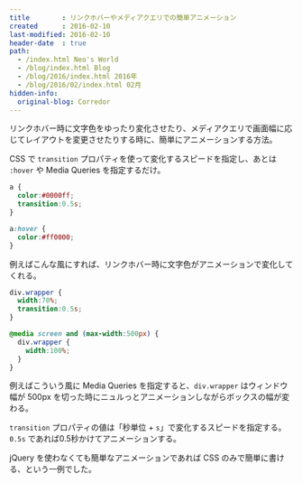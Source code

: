 ```yaml
---
title        : リンクホバーやメディアクエリでの簡単アニメーション
created      : 2016-02-10
last-modified: 2016-02-10
header-date  : true
path:
  - /index.html Neo's World
  - /blog/index.html Blog
  - /blog/2016/index.html 2016年
  - /blog/2016/02/index.html 02月
hidden-info:
  original-blog: Corredor
---
```


リンクホバー時に文字色をゆったり変化させたり、メディアクエリで画面幅に応じてレイアウトを変更させたりする時に、簡単にアニメーションする方法。

CSS で `transition` プロパティを使って変化するスピードを指定し、あとは `:hover` や Media Queries を指定するだけ。

```css
a {
  color:#0000ff;
  transition:0.5s;
}

a:hover {
  color:#ff0000;
}
```

例えばこんな風にすれば、リンクホバー時に文字色がアニメーションで変化してくれる。

```css
div.wrapper {
  width:70%;
  transition:0.5s;
}

@media screen and (max-width:500px) {
  div.wrapper {
    width:100%;
  }
}
```

例えばこういう風に Media Queries を指定すると、`div.wrapper` はウィンドウ幅が 500px を切った時にニュルっとアニメーションしながらボックスの幅が変わる。

`transition` プロパティの値は「秒単位 + `s`」で変化するスピードを指定する。`0.5s` であれば0.5秒かけてアニメーションする。

jQuery を使わなくても簡単なアニメーションであれば CSS のみで簡単に書ける、という一例でした。
